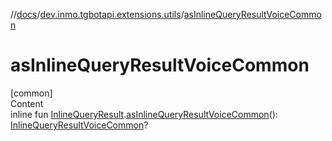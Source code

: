 //[docs](../../index.md)/[dev.inmo.tgbotapi.extensions.utils](index.md)/[asInlineQueryResultVoiceCommon](as-inline-query-result-voice-common.md)



# asInlineQueryResultVoiceCommon  
[common]  
Content  
inline fun [InlineQueryResult](../dev.inmo.tgbotapi.types.InlineQueries.InlineQueryResult.abstracts/-inline-query-result/index.md).[asInlineQueryResultVoiceCommon](as-inline-query-result-voice-common.md)(): [InlineQueryResultVoiceCommon](../dev.inmo.tgbotapi.types.InlineQueries.InlineQueryResult.abstracts.results.voice/-inline-query-result-voice-common/index.md)?  



